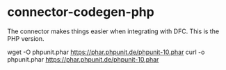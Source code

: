 # connector-codegen-php
The connector makes things easier when integrating with DFC. This is the PHP version.

wget -O phpunit.phar https://phar.phpunit.de/phpunit-10.phar
curl -o phpunit.phar https://phar.phpunit.de/phpunit-10.phar